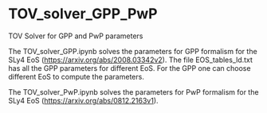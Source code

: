 # TOV_solver_GPP_PwP
TOV Solver for GPP and PwP parameters

The TOV_solver_GPP.ipynb solves the parameters for GPP formalism for the SLy4 EoS (https://arxiv.org/abs/2008.03342v2). The file EOS_tables_ld.txt has all the GPP parameters for different EoS. For the GPP one can choose different EoS to compute the parameters.

The TOV_solver_PwP.ipynb solves the parameters for PwP formalism for the SLy4 EoS (https://arxiv.org/abs/0812.2163v1).


